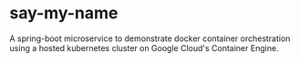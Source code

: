 # say-my-name
A spring-boot microservice to demonstrate docker container orchestration using a hosted kubernetes cluster on Google Cloud's Container Engine.
